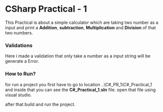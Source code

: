 # CSharp Practical - 1

This Practical is about a simple calculator which are taking two number as a input and print a **Addition**, **subtraction**,  **Multiplication** and **Division** of that two numbers.

### Validations

Here i made a validation that only take a number as a input string will be generate a Error.

### How to Run?

for run a project you first have to go to location ..\C#_PR_1\C#_Practical_1 and inside that you can see the **C#_Practical_1.sln** file. open that file using visual studio.

after that build and run the project.
